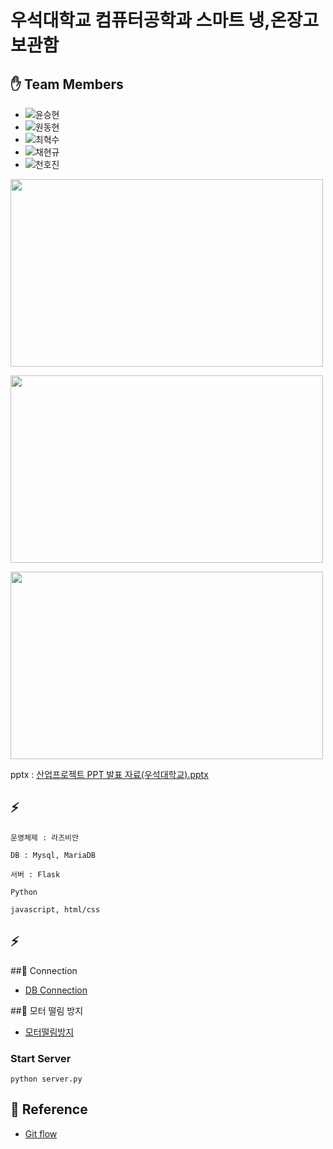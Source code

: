 

# 우석대학교 컴퓨터공학과 스마트 냉,온장고 보관함

## ✋ Team Members

- ![윤승현](https://img.shields.io/badge/윤승현-blue)
- ![원동현](https://img.shields.io/badge/원동현-blue)
- ![최혁수](https://img.shields.io/badge/최혁수-blue)
- ![채현규](https://img.shields.io/badge/채현규-blue)
- ![천호진](https://img.shields.io/badge/천호진-blue)


<img src="https://user-images.githubusercontent.com/67222557/107233348-d56f1480-6a65-11eb-9104-20577e93db6c.PNG" width="500" height="300"></img>

<img src="https://user-images.githubusercontent.com/67222557/107233404-e7e94e00-6a65-11eb-9cee-a6cd53676616.PNG" width="500" height="300"></img>

<img src="https://user-images.githubusercontent.com/67222557/107233333-d1db8d80-6a65-11eb-923d-49f7640b1951.PNG" width="500" height="300"></img>

pptx : [산업프로젝트 PPT 발표 자료(우석대학교).pptx](https://github.com/Woosuk-Smart-Mirror-Team/woosuk/files/5944160/PPT.pptx)

## ⚡ 
` 운영체제 : 라즈비안 `

` DB : Mysql, MariaDB `

` 서버 : Flask `

` Python `

` javascript, html/css `



## ⚡ 

##📖 Connection

- [DB Connection](https://github.com/Woosuk-Smart-Mirror-Team/woosuk/wiki/DB-Connection)

##📖 모터 떨림 방지

- [모터떨림방지](https://github.com/Woosuk-Smart-Mirror-Team/woosuk/wiki/%EB%AA%A8%ED%84%B0-%EB%96%A8%EB%A6%BC-%EB%B0%A9%EC%A7%80)


### Start Server

```
python server.py

```

## 🔗 Reference

- [Git flow](https://woowabros.github.io/experience/2017/10/30/baemin-mobile-git-branch-strategy.html)

